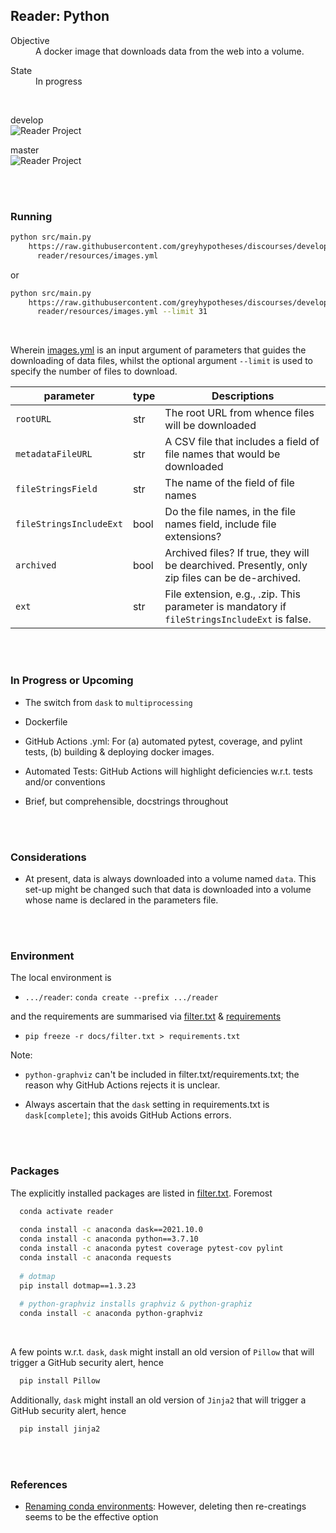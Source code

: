 ## Reader: Python

<dl>
    <dt>Objective</dt>
    <dd>A docker image that downloads data from the web into a volume.</dd>
</dl>

<dl>
    <dt>State</dt>
    <dd>In progress</dd>
</dl>

<br>

develop <br>
![Reader Project](https://github.com/greyhypotheses/readerpython/workflows/Reader%20Project/badge.svg?branch=develop)

master <br>
![Reader Project](https://github.com/greyhypotheses/readerpython/workflows/Reader%20Project/badge.svg?branch=master)

<br>
<br>

### Running

```bash
python src/main.py
    https://raw.githubusercontent.com/greyhypotheses/discourses/develop/
      reader/resources/images.yml
```

or

```bash
python src/main.py
    https://raw.githubusercontent.com/greyhypotheses/discourses/develop/
      reader/resources/images.yml --limit 31
```

<br>

Wherein [images.yml](https://raw.githubusercontent.com/greyhypotheses/discourses/develop/reader/resources/images.yml) is an input argument of parameters that guides the downloading of data files, whilst the optional argument `--limit` is used to specify the number of files to download.

| parameter               | type | Descriptions                                                                                      |
|-------------------------|------|---------------------------------------------------------------------------------------------------|
| `rootURL`               | str  | The root URL from whence files will be downloaded                                                 |
| `metadataFileURL`       | str  | A CSV file that includes a field of file names that would be downloaded                           |
| `fileStringsField`      | str  | The name of the field of file names                                                               |
| `fileStringsIncludeExt` | bool | Do the file names, in the file names field, include file extensions?                              |
| `archived`              | bool | Archived files?  If true, they will be dearchived.  Presently, only zip files can be de-archived. |
| `ext`                   | str  | File extension, e.g., .zip.  This parameter is mandatory if `fileStringsIncludeExt` is false.     |

<br>
<br>

### In Progress or Upcoming

* The switch from `dask` to `multiprocessing`

* Dockerfile

* GitHub Actions .yml: For (a) automated pytest, coverage, and pylint tests, (b) building & deploying docker images.

* Automated Tests: GitHub Actions will highlight deficiencies w.r.t. tests and/or conventions

* Brief, but comprehensible, docstrings throughout

<br>
<br>

### Considerations

* At present, data is always downloaded into a volume named `data`.  This set-up might be changed such that data is downloaded into a volume whose name is declared in the parameters file.


<br>
<br>

### Environment

The local environment is

* `.../reader`: `conda create --prefix .../reader`

and the requirements are summarised via [filter.txt](./docs/filter.txt) & [requirements](requirements.txt)

* `pip freeze -r docs/filter.txt > requirements.txt`

Note:

* `python-graphviz` can't be included in filter.txt/requirements.txt; the reason why GitHub Actions rejects it is unclear.

* Always ascertain that the `dask` setting in requirements.txt is `dask[complete]`; this avoids GitHub Actions errors.

<br>
<br>

### Packages

The explicitly installed packages are listed in [filter.txt](./docs/filter.txt).  Foremost

```bash
  conda activate reader
    
  conda install -c anaconda dask==2021.10.0
  conda install -c anaconda python==3.7.10
  conda install -c anaconda pytest coverage pytest-cov pylint
  conda install -c anaconda requests 
  
  # dotmap
  pip install dotmap==1.3.23
  
  # python-graphviz installs graphviz & python-graphiz
  conda install -c anaconda python-graphviz
```

<br>

A few points w.r.t. ``dask``, ``dask`` might install an old version of ``Pillow`` that will trigger a GitHub security alert, hence<br>

```bash
  pip install Pillow
```

Additionally, ``dask`` might install an old version of ``Jinja2`` that will trigger a GitHub security alert, hence<br>

```bash
  pip install jinja2
```

<br>
<br>

### References

* [Renaming conda environments](https://www.scivision.dev/rename-conda-python-environment/): However, deleting then re-creatings seems to be the effective option

<br>
<br>

<br>
<br>

<br>
<br>

<br>
<br>
